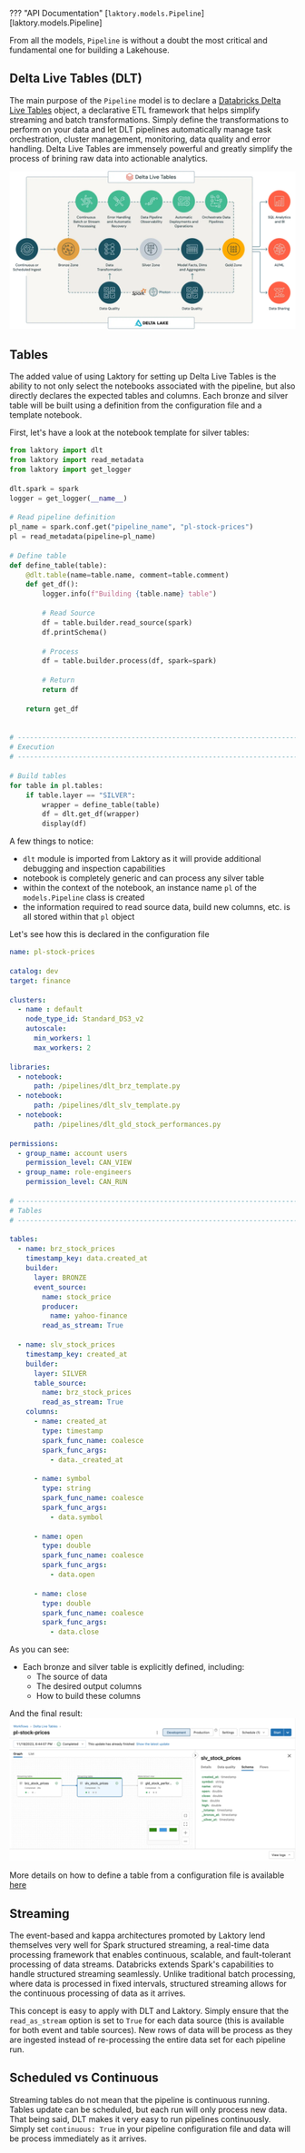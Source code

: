 ??? "API Documentation"
    [`laktory.models.Pipeline`][laktory.models.Pipeline]<br>

From all the models, `Pipeline` is without a doubt the most critical and fundamental one for building a Lakehouse.

## Delta Live Tables (DLT)
The main purpose of the `Pipeline` model is to declare a [Databricks Delta Live Tables](https://www.databricks.com/product/delta-live-tables) object, a declarative ETL framework that helps simplify streaming and batch transformations.
Simply define the transformations to perform on your data and let DLT pipelines automatically manage task orchestration, cluster management, monitoring, data quality and error handling.
Delta Live Tables are immensely powerful and greatly simplify the process of brining raw data into actionable analytics.

![dlt](../images/delta_live_tables.png)

## Tables
The added value of using Laktory for setting up Delta Live Tables is the ability to not only select the notebooks associated with the pipeline, but also directly declares the expected tables and columns.
Each bronze and silver table will be built using a definition from the configuration file and a template notebook.

First, let's have a look at the notebook template for silver tables:
```py title="dlt_slv_template.py"
from laktory import dlt
from laktory import read_metadata
from laktory import get_logger

dlt.spark = spark
logger = get_logger(__name__)

# Read pipeline definition
pl_name = spark.conf.get("pipeline_name", "pl-stock-prices")
pl = read_metadata(pipeline=pl_name)

# Define table
def define_table(table):
    @dlt.table(name=table.name, comment=table.comment)
    def get_df():
        logger.info(f"Building {table.name} table")

        # Read Source
        df = table.builder.read_source(spark)
        df.printSchema()

        # Process
        df = table.builder.process(df, spark=spark)

        # Return
        return df

    return get_df


# --------------------------------------------------------------------------- #
# Execution                                                                   #
# --------------------------------------------------------------------------- #

# Build tables
for table in pl.tables:
    if table.layer == "SILVER":
        wrapper = define_table(table)
        df = dlt.get_df(wrapper)
        display(df)
```
A few things to notice:

* `dlt` module is imported from Laktory as it will provide additional debugging and inspection capabilities
* notebook is completely generic and can process any silver table
* within the context of the notebook, an instance name `pl` of the `models.Pipeline` class is created
* the information required to read source data, build new columns, etc. is all stored within that `pl` object

Let's see how this is declared in the configuration file
```yaml title="pipeline.yaml"
name: pl-stock-prices

catalog: dev
target: finance

clusters:
  - name : default
    node_type_id: Standard_DS3_v2
    autoscale:
      min_workers: 1
      max_workers: 2

libraries:
  - notebook:
      path: /pipelines/dlt_brz_template.py
  - notebook:
      path: /pipelines/dlt_slv_template.py
  - notebook:
      path: /pipelines/dlt_gld_stock_performances.py

permissions:
  - group_name: account users
    permission_level: CAN_VIEW
  - group_name: role-engineers
    permission_level: CAN_RUN

# --------------------------------------------------------------------------- #
# Tables                                                                      #
# --------------------------------------------------------------------------- #

tables:
  - name: brz_stock_prices
    timestamp_key: data.created_at
    builder:
      layer: BRONZE
      event_source:
        name: stock_price
        producer:
          name: yahoo-finance
        read_as_stream: True

  - name: slv_stock_prices
    timestamp_key: created_at
    builder:
      layer: SILVER
      table_source:
        name: brz_stock_prices
        read_as_stream: True
    columns:
      - name: created_at
        type: timestamp
        spark_func_name: coalesce
        spark_func_args:
          - data._created_at

      - name: symbol
        type: string
        spark_func_name: coalesce
        spark_func_args:
          - data.symbol

      - name: open
        type: double
        spark_func_name: coalesce
        spark_func_args:
          - data.open

      - name: close
        type: double
        spark_func_name: coalesce
        spark_func_args:
          - data.close
```
 
As you can see:

* Each bronze and silver table is explicitly defined, including:
    * The source of data
    * The desired output columns
    * How to build these columns

And the final result:
![pl-stock-prices](../images/pl_stock_prices_simple.png)

More details on how to define a table from a configuration file is available [here](table.md)

## Streaming
The event-based and kappa architectures promoted by Laktory lend themselves very well for Spark structured streaming, a real-time data processing framework that enables continuous, scalable, and fault-tolerant processing of data streams. 
Databricks extends Spark's capabilities to handle structured streaming seamlessly. 
Unlike traditional batch processing, where data is processed in fixed intervals, structured streaming allows for the continuous processing of data as it arrives.

This concept is easy to apply with DLT and Laktory. 
Simply ensure that the `read_as_stream` option is set to `True` for each data source (this is available for both event and table sources).
New rows of data will be process as they are ingested instead of re-processing the entire data set for each pipeline run.

## Scheduled vs Continuous
Streaming tables do not mean that the pipeline is continuous running. Tables update can be scheduled, but each run will only process new data.
That being said, DLT makes it very easy to run pipelines continuously. Simply set `continuous: True` in your pipeline configuration file and data will be process immediately as it arrives.